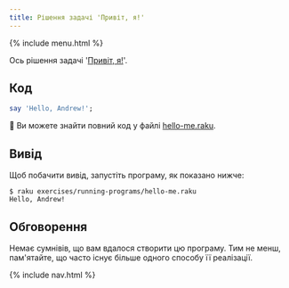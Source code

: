 ```yaml
---
title: Рішення задачі 'Привіт, я!'
---
```


{% include menu.html %}

Ось рішення задачі '[Привіт, я!](../)'.

## Код

```raku
say 'Hello, Andrew!';
```

🦋 Ви можете знайти повний код у файлі [hello-me.raku](https://github.com/ash/raku-course/blob/master/exercises/running-programs/hello-me.raku).

## Вивід

Щоб побачити вивід, запустіть програму, як показано нижче:

```console
$ raku exercises/running-programs/hello-me.raku 
Hello, Andrew!
```

## Обговорення

Немає сумнівів, що вам вдалося створити цю програму. Тим не менш, пам'ятайте, що часто існує більше одного способу її реалізації.

{% include nav.html %}